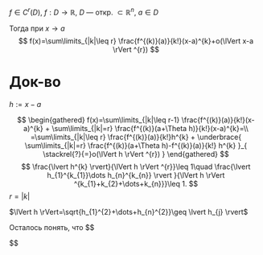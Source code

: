 $f \in C^{r}(D),\ f :D\to \mathbb{R}$, $D$ — откр. $\subset \mathbb{R}^{n}$, $a \in D$

Тогда при $x\to a$
$$
f(x)=\sum\limits_{|k|\leq r} \frac{f^{(k)}(a)}{k!}(x-a)^{k}+o(\lVert x-a \rVert ^{r})
$$
# Док-во

$h:=x-a$

$$
\begin{gathered}
f(x)=\sum\limits_{|k|\leq r-1} \frac{f^{(k)}(a)}{k!}(x-a)^{k} + \sum\limits_{|k|=r} \frac{f^{(k)}(a+\Theta h)}{k!}(x-a)^{k}=\\
=\sum\limits_{|k|\leq r} \frac{f^{(k)}(a)}{k!}h^{k} + \underbrace{ \sum\limits_{|k|=r} \frac{f^{(k)}(a+\Theta h)-f^{(k)}(a)}{k!} h^{k} }_{ \stackrel{?}{=}o(\lVert h \rVert ^{r}) }
\end{gathered}
$$
$$
\frac{\lvert h^{k} \rvert}{\lVert h \rVert ^{r}}\leq 1\quad \frac{\lvert h_{1}^{k_{1}}\dots h_{n}^{k_{n}} \rvert }{\lVert h \rVert ^{k_{1}+k_{2}+\dots+k_{n}}}\leq 1. 
$$
$r=|k|$

$\lVert h \rVert=\sqrt{h_{1}^{2}+\dots+h_{n}^{2}}\geq \lvert h_{j} \rvert$

Осталось понять, что 
$$

$$